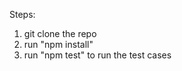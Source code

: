Steps:

1. git clone the repo<br>
2. run "npm install"<br>
3. run "npm test" to run the test cases<br>


